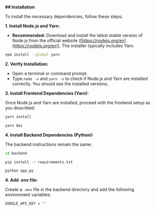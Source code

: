 **## Installation**

To install the necessary dependencies, follow these steps:

**1. Install Node.js and Yarn:**

   - **Recommended:** Download and install the latest stable version of Node.js from the official website ([https://nodejs.org/en](https://nodejs.org/en)). The installer typically includes Yarn.
   ```bash
   npm install --global yarn
   ```

**2. Verify Installation:**

   - Open a terminal or command prompt.
   - Type `node -v` and `yarn -v` to check if Node.js and Yarn are installed correctly. You should see the installed versions.

**3. Install Frontend Dependencies (Yarn):**

   Once Node.js and Yarn are installed, proceed with the frontend setup as you described:

   ```bash
   yarn install
   ```

   ```bash
   yarn dev
   ```

**4. Install Backend Dependencies (Python):**

   The backend instructions remain the same:
   ```bash
   cd backend
   ```

   ```bash
   pip install -r requirements.txt
   ```

   ```bash
   python app.py
   ```

**4. Add .env file:**

   Create a `.env` file in the backend directory and add the following environment variables:

   ```bash
   GOOGLE_API_KEY = ""
   ```